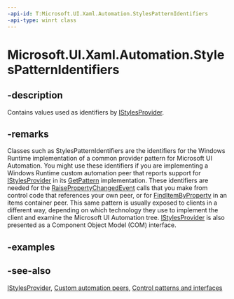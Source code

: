 ```yaml
---
-api-id: T:Microsoft.UI.Xaml.Automation.StylesPatternIdentifiers
-api-type: winrt class
---
```


<!-- Class syntax.
public class StylesPatternIdentifiers : Windows.UI.Xaml.Automation.IStylesPatternIdentifiers
-->

# Microsoft.UI.Xaml.Automation.StylesPatternIdentifiers

## -description
Contains values used as identifiers by [IStylesProvider](../microsoft.ui.xaml.automation.provider/istylesprovider.md).

## -remarks
Classes such as StylesPatternIdentifiers are the identifiers for the Windows Runtime implementation of a common provider pattern for Microsoft UI Automation. You might use these identifiers if you are implementing a Windows Runtime custom automation peer that reports support for [IStylesProvider](../microsoft.ui.xaml.automation.provider/istylesprovider.md) in its [GetPattern](/uwp/api/windows.ui.xaml.automation.peers.automationpeer.getpattern(windows.ui.xaml.automation.peers.patterninterface)) implementation. These identifiers are needed for the [RaisePropertyChangedEvent](/uwp/api/windows.ui.xaml.automation.peers.automationpeer.raisepropertychangedevent(windows.ui.xaml.automation.automationproperty,system.object,system.object)) calls that you make from control code that references your own peer, or for [FindItemByProperty](/uwp/api/windows.ui.xaml.automation.peers.itemscontrolautomationpeer.finditembyproperty(windows.ui.xaml.automation.provider.irawelementprovidersimple,windows.ui.xaml.automation.automationproperty,system.object)) in an items container peer. This same pattern is usually exposed to clients in a different way, depending on which technology they use to implement the client and examine the Microsoft UI Automation tree. [IStylesProvider](/windows/desktop/api/uiautomationcore/nn-uiautomationcore-istylesprovider) is also presented as a Component Object Model (COM) interface.

## -examples

## -see-also
[IStylesProvider](../microsoft.ui.xaml.automation.provider/istylesprovider.md), [Custom automation peers](/windows/uwp/accessibility/custom-automation-peers), [Control patterns and interfaces](/windows/uwp/accessibility/control-patterns-and-interfaces)

